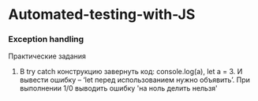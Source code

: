 # Automated-testing-with-JS

### Exception handling

Практические задания
1. В try catch конструкцию завернуть код: console.log(a), let a = 3. И вывести ошибку – ‘let перед использованием нужно объявить’. При выполнении 1/0  выводить ошибку 'на ноль делить нельзя'

